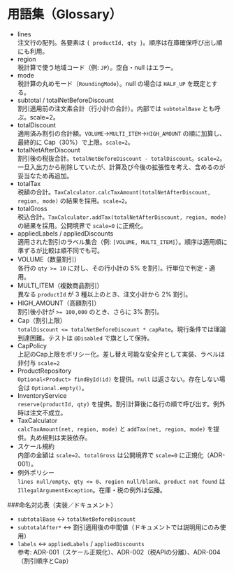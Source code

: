 # 用語集（Glossary）

- lines<br>
	注文行の配列。各要素は `{ productId, qty }`。順序は在庫確保呼び出し順にも利用。
- region<br>
	税計算で使う地域コード（例: `JP`）。空白・null はエラー。
- mode<br>
	税計算の丸めモード（`RoundingMode`）。null の場合は `HALF_UP` を既定とする。
- subtotal / totalNetBeforeDiscount<br>
	割引適用前の注文素合計（行小計の合計）。内部では `subtotalBase` とも呼ぶ。scale=2。
- totalDiscount<br>
	適用済み割引の合計額。`VOLUME`→`MULTI_ITEM`→`HIGH_AMOUNT` の順に加算し、最終的に Cap（30%）で上限。`scale=2`。
- totalNetAfterDiscount<br>
	割引後の税抜合計。`totalNetBeforeDiscount - totalDiscount`。`scale=2`。<br>
	一旦入出力から削除していたが、計算及び今後の拡張性を考え、含めるのが妥当なため再追加。
- totalTax<br>
	税額の合計。`TaxCalculator.calcTaxAmount(totalNetAfterDiscount, region, mode)` の結果を採用。`scale=2`。
- totalGross<br>
	税込合計。`TaxCalculator.addTax(totalNetAfterDiscount, region, mode)` の結果を採用。公開境界で `scale=0` に正規化。
- appliedLabels / appliedDiscounts<br>
	適用された割引のラベル集合（例: `[VOLUME, MULTI_ITEM]`）。順序は適用順に準ずるが比較は順不同でも可。
- VOLUME（数量割引）<br>
	各行の `qty >= 10` に対し、その行小計の 5% を割引。行単位で判定・適用。
- MULTI_ITEM（複数商品割引）<br>
	異なる `productId` が 3 種以上のとき、注文小計から 2% 割引。
- HIGH_AMOUNT（高額割引）<br>
	割引後小計が `>= 100,000` のとき、さらに 3% 割引。
- Cap（割引上限）<br>
	`totalDiscount <= totalNetBeforeDiscount * capRate`。現行条件では理論到達困難。テストは `@Disabled` で旗として保持。
- CapPolicy<br>
	上記のCap上限をポリシー化。差し替え可能な安全弁として実装、ラベルは非付与 `scale=2`
- ProductRepository<br>
	`Optional<Product> findById(id)` を提供。`null` は返さない。存在しない場合は `Optional.empty()`。
- InventoryService<br>
	`reserve(productId, qty)` を提供。割引計算後に各行の順で呼び出す。例外時は注文不成立。
- TaxCalculator<br>
	`calcTaxAmount(net, region, mode)` と `addTax(net, region, mode)` を提供。丸め規則は実装依存。
- スケール規約<br>
	内部の金額は `scale=2`、`totalGross` は公開境界で `scale=0` に正規化（ADR-001）。
- 例外ポリシー<br>
	`lines null/empty`、`qty <= 0`、`region null/blank`、`product not found` は `IllegalArgumentException`。在庫・税の例外は伝播。

###命名対応表（実装／ドキュメント）
- `subtotalBase` ↔ `totalNetBeforeDiscount`
- `subtotalAfter*` ↔ 割引適用後の中間値（ドキュメントでは説明用にのみ使用）
- `labels` ↔ `appliedLabels` / `appliedDiscounts`<br>
	参考: ADR-001（スケール正規化）、ADR-002（税APIの分離）、ADR-004（割引順序とCap）